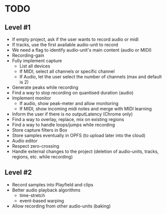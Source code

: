# TODO

## Level #1

* If empty project, ask if the user wants to record audio or midi
* If tracks, use the first available audio-unit to record
* We need a flag to identify audio-unit's main content (audio or MIDI)
* Recording-gain
* Fully implement capture
    * List all devices
    * If MIDI, select all channels or specific channel
    * If Audio, let the user select the number of channels (max and default is 2)
* Generate peaks while recording
* Find a way to stop recording on quantised duration (audio)
* Implement monitor
    * If audio, show peak-meter and allow monitoring
    * If MIDI, show incoming midi notes and merge with MIDI learning
* Inform the user if there is no outputLatency (Chrome only)
* Find a way to overlay, replace, mix on existing regions
* Find a way to handle loops/jumps while recording
* Store capture filters in Box
* Store samples eventually in OPFS (to upload later into the cloud)
* Audio editor
* Respect zero-crossing
* Handle external changes to the project (deletion of audio-units, tracks, regions, etc. while recording)

## Level #2

* Record samples into Playfield and clips
* Better audio playback algorithms
  * time-stretch
  * event-based warping
* Allow recording from other audio-units (baking)